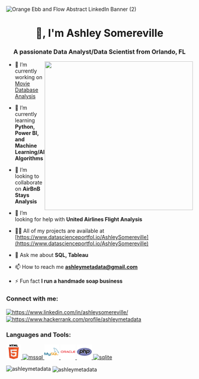 ![Orange Ebb and Flow Abstract LinkedIn Banner (2)](https://github.com/AshleyMetaData/ashleysomereville/assets/143841434/1687543d-ecd4-49d5-8161-f462f729dcd1)

<h1 align="center">👋, I'm Ashley Somereville</h1>
<h3 align="center">A passionate Data Analyst/Data Scientist from Orlando, FL</h3>
<img src="https://github.com/AshleyMetaData/ashleysomereville/assets/143841434/53710dfa-78fd-43ad-a8e0-52934a4aad99" align="right" width="400" height="400">



- 🔭 I’m currently working on [Movie Database Analysis](https://www.datascienceportfol.io/AshleySomereville)

- 🌱 I’m currently learning **Python, Power BI, and Machine Learning/AI Algorithms**

- 👯 I’m looking to collaborate on **AirBnB Stays Analysis**

- 🤝 I’m looking for help with **United Airlines Flight Analysis**

- 👨‍💻 All of my projects are available at [https://www.datascienceportfol.io/AshleySomereville](https://www.datascienceportfol.io/AshleySomereville)

- 💬 Ask me about **SQL, Tableau**

- 📫 How to reach me **ashleymetadata@gmail.com**

- ⚡ Fun fact **I run a handmade soap business**



<h3 align="left">Connect with me:</h3>
<p align="left">
<a href="https://linkedin.com/in/https://www.linkedin.com/in/ashleysomereville/" target="blank"><img align="center" src="https://raw.githubusercontent.com/rahuldkjain/github-profile-readme-generator/master/src/images/icons/Social/linked-in-alt.svg" alt="https://www.linkedin.com/in/ashleysomereville/" height="30" width="40" /></a>
<a href="https://www.hackerrank.com/https://www.hackerrank.com/profile/ashleymetadata" target="blank"><img align="center" src="https://raw.githubusercontent.com/rahuldkjain/github-profile-readme-generator/master/src/images/icons/Social/hackerrank.svg" alt="https://www.hackerrank.com/profile/ashleymetadata" height="30" width="40" /></a>
</p>

<h3 align="left">Languages and Tools:</h3>
<p align="left"> <a href="https://www.w3.org/html/" target="_blank" rel="noreferrer"> <img src="https://raw.githubusercontent.com/devicons/devicon/master/icons/html5/html5-original-wordmark.svg" alt="html5" width="40" height="40"/> </a> <a href="https://www.microsoft.com/en-us/sql-server" target="_blank" rel="noreferrer"> <img src="https://www.svgrepo.com/show/303229/microsoft-sql-server-logo.svg" alt="mssql" width="40" height="40"/> </a> <a href="https://www.mysql.com/" target="_blank" rel="noreferrer"> <img src="https://raw.githubusercontent.com/devicons/devicon/master/icons/mysql/mysql-original-wordmark.svg" alt="mysql" width="40" height="40"/> </a> <a href="https://www.oracle.com/" target="_blank" rel="noreferrer"> <img src="https://raw.githubusercontent.com/devicons/devicon/master/icons/oracle/oracle-original.svg" alt="oracle" width="40" height="40"/> </a> <a href="https://www.php.net" target="_blank" rel="noreferrer"> <img src="https://raw.githubusercontent.com/devicons/devicon/master/icons/php/php-original.svg" alt="php" width="40" height="40"/> </a> <a href="https://www.sqlite.org/" target="_blank" rel="noreferrer"> <img src="https://www.vectorlogo.zone/logos/sqlite/sqlite-icon.svg" alt="sqlite" width="40" height="40"/> </a> </p>
<p><img align="left" src="https://github-readme-stats.vercel.app/api/top-langs?username=ashleymetadata&show_icons=true&locale=en&layout=compact" alt="ashleymetadata" /></p>
<p>&nbsp;<img align="center" src="https://github-readme-stats.vercel.app/api?username=ashleymetadata&show_icons=true&locale=en" alt="ashleymetadata" /></p>

